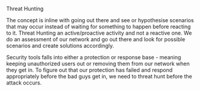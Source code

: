 Threat Hunting

The concept is inline with going out there and see or hypothesise scenarios that may occur instead of waiting for something to happen before reacting to it. Threat Hunting an active/proactive activity and not a reactive one. We do an assessment of our network and go out there and look for possible scenarios and create solutions accordingly. 

Security tools falls into either a protection or response base - meaning keeping unauthorized users out or removing them from our network when they get in. To figure out that our protection has failed and respond appropriately before the bad guys get in, we need to threat hunt before the attack occurs.  

